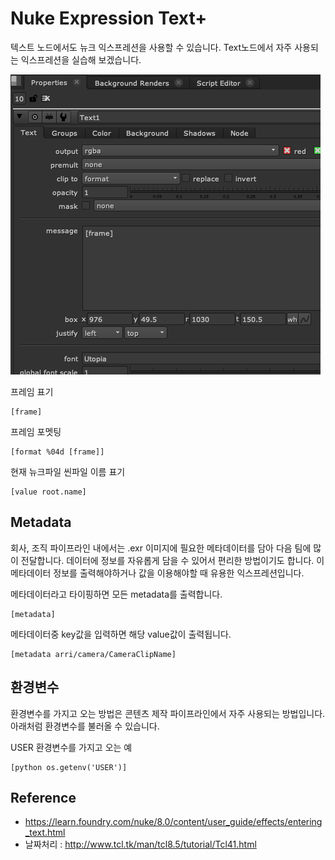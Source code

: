 # Nuke Expression Text+
텍스트 노드에서도 뉴크 익스프레션을 사용할 수 있습니다.
Text노드에서 자주 사용되는 익스프레션을 실습해 보겠습니다.

![text_message](figures/text_message.png)

프레임 표기
```
[frame]
```

프레임 포멧팅
```
[format %04d [frame]]
```

현재 뉴크파일 씬파일 이름 표기
```
[value root.name]
```

## Metadata
회사, 조직 파이프라인 내에서는 .exr 이미지에 필요한 메타데이터를 담아 다음 팀에 많이 전달합니다.
데이터에 정보를 자유롭게 담을 수 있어서 편리한 방법이기도 합니다.
이 메타데이터 정보를 출력해야하거나 값을 이용해야할 때 유용한 익스프레션입니다.

메타데이터라고 타이핑하면 모든 metadata를 출력합니다.
```
[metadata]
```

메타데이터중 key값을 입력하면 해당 value값이 출력됩니다.
```
[metadata arri/camera/CameraClipName]
```

## 환경변수
환경변수를 가지고 오는 방법은 콘텐츠 제작 파이프라인에서 자주 사용되는 방법입니다.
아래처럼 환경변수를 불러올 수 있습니다.

USER 환경변수를 가지고 오는 예
```
[python os.getenv('USER')]
```


## Reference
- https://learn.foundry.com/nuke/8.0/content/user_guide/effects/entering_text.html
- 날짜처리 : http://www.tcl.tk/man/tcl8.5/tutorial/Tcl41.html